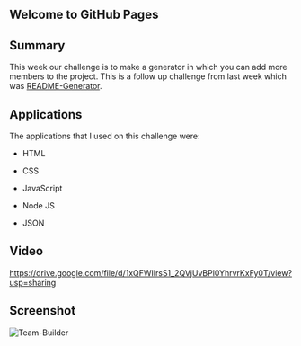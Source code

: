 ## Welcome to GitHub Pages

## Summary

This week our challenge is to make a generator in which you can add more members to the project.  This is a follow up challenge from last week which was [README-Generator](https://github.com/cacevedo2011/README-Generator).

## Applications

The applications that I used on this challenge were:

* HTML

* CSS

* JavaScript

* Node JS

* JSON

## Video

https://drive.google.com/file/d/1xQFWIlrsS1_2QVjUvBPl0YhrvrKxFy0T/view?usp=sharing

## Screenshot

![Team-Builder](https://user-images.githubusercontent.com/18291317/95696744-5c23fa00-0c0a-11eb-9138-de333e4b08dc.png)
